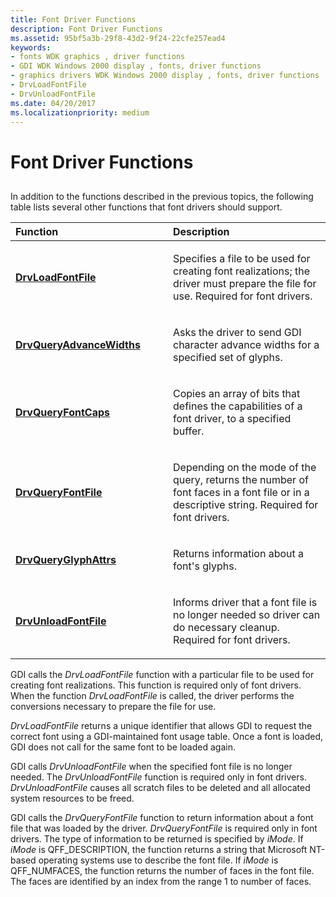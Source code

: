 ```yaml
---
title: Font Driver Functions
description: Font Driver Functions
ms.assetid: 95bf5a3b-29f8-43d2-9f24-22cfe257ead4
keywords:
- fonts WDK graphics , driver functions
- GDI WDK Windows 2000 display , fonts, driver functions
- graphics drivers WDK Windows 2000 display , fonts, driver functions
- DrvLoadFontFile
- DrvUnloadFontFile
ms.date: 04/20/2017
ms.localizationpriority: medium
---
```


# Font Driver Functions


## <span id="ddk_font_driver_functions_gg"></span><span id="DDK_FONT_DRIVER_FUNCTIONS_GG"></span>


In addition to the functions described in the previous topics, the following table lists several other functions that font drivers should support.

<table>
<colgroup>
<col width="50%" />
<col width="50%" />
</colgroup>
<thead>
<tr class="header">
<th align="left">Function</th>
<th align="left">Description</th>
</tr>
</thead>
<tbody>
<tr class="odd">
<td align="left"><p><a href="/windows/win32/api/winddi/nf-winddi-drvloadfontfile" data-raw-source="[&lt;strong&gt;DrvLoadFontFile&lt;/strong&gt;](/windows/win32/api/winddi/nf-winddi-drvloadfontfile)"><strong>DrvLoadFontFile</strong></a></p></td>
<td align="left"><p>Specifies a file to be used for creating font realizations; the driver must prepare the file for use. Required for font drivers.</p></td>
</tr>
<tr class="even">
<td align="left"><p><a href="/windows/win32/api/winddi/nf-winddi-drvqueryadvancewidths" data-raw-source="[&lt;strong&gt;DrvQueryAdvanceWidths&lt;/strong&gt;](/windows/win32/api/winddi/nf-winddi-drvqueryadvancewidths)"><strong>DrvQueryAdvanceWidths</strong></a></p></td>
<td align="left"><p>Asks the driver to send GDI character advance widths for a specified set of glyphs.</p></td>
</tr>
<tr class="odd">
<td align="left"><p><a href="/windows/win32/api/winddi/nf-winddi-drvqueryfontcaps" data-raw-source="[&lt;strong&gt;DrvQueryFontCaps&lt;/strong&gt;](/windows/win32/api/winddi/nf-winddi-drvqueryfontcaps)"><strong>DrvQueryFontCaps</strong></a></p></td>
<td align="left"><p>Copies an array of bits that defines the capabilities of a font driver, to a specified buffer.</p></td>
</tr>
<tr class="even">
<td align="left"><p><a href="/windows/win32/api/winddi/nf-winddi-drvqueryfontfile" data-raw-source="[&lt;strong&gt;DrvQueryFontFile&lt;/strong&gt;](/windows/win32/api/winddi/nf-winddi-drvqueryfontfile)"><strong>DrvQueryFontFile</strong></a></p></td>
<td align="left"><p>Depending on the mode of the query, returns the number of font faces in a font file or in a descriptive string. Required for font drivers.</p></td>
</tr>
<tr class="odd">
<td align="left"><p><a href="/windows/win32/api/winddi/nc-winddi-pfn_drvqueryglyphattrs" data-raw-source="[&lt;strong&gt;DrvQueryGlyphAttrs&lt;/strong&gt;](/windows/win32/api/winddi/nc-winddi-pfn_drvqueryglyphattrs)"><strong>DrvQueryGlyphAttrs</strong></a></p></td>
<td align="left"><p>Returns information about a font's glyphs.</p></td>
</tr>
<tr class="even">
<td align="left"><p><a href="/windows/win32/api/winddi/nf-winddi-drvunloadfontfile" data-raw-source="[&lt;strong&gt;DrvUnloadFontFile&lt;/strong&gt;](/windows/win32/api/winddi/nf-winddi-drvunloadfontfile)"><strong>DrvUnloadFontFile</strong></a></p></td>
<td align="left"><p>Informs driver that a font file is no longer needed so driver can do necessary cleanup. Required for font drivers.</p></td>
</tr>
</tbody>
</table>

 

GDI calls the *DrvLoadFontFile* function with a particular file to be used for creating font realizations. This function is required only of font drivers. When the function *DrvLoadFontFile* is called, the driver performs the conversions necessary to prepare the file for use.

*DrvLoadFontFile* returns a unique identifier that allows GDI to request the correct font using a GDI-maintained font usage table. Once a font is loaded, GDI does not call for the same font to be loaded again.

GDI calls *DrvUnloadFontFile* when the specified font file is no longer needed. The *DrvUnloadFontFile* function is required only in font drivers. *DrvUnloadFontFile* causes all scratch files to be deleted and all allocated system resources to be freed.

GDI calls the *DrvQueryFontFile* function to return information about a font file that was loaded by the driver. *DrvQueryFontFile* is required only in font drivers. The type of information to be returned is specified by *iMode*. If *iMode* is QFF\_DESCRIPTION, the function returns a string that Microsoft NT-based operating systems use to describe the font file. If *iMode* is QFF\_NUMFACES, the function returns the number of faces in the font file. The faces are identified by an index from the range 1 to number of faces.

